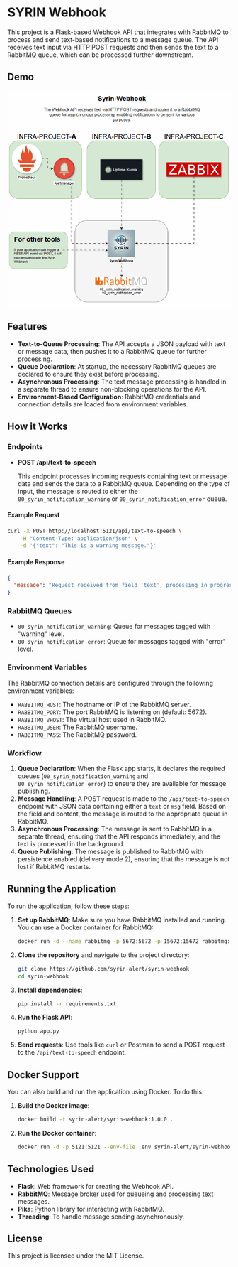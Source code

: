 
# SYRIN Webhook

This project is a Flask-based Webhook API that integrates with RabbitMQ to process and send text-based notifications to a message queue. The API receives text input via HTTP POST requests and then sends the text to a RabbitMQ queue, which can be processed further downstream.

## Demo

![Application Demo](./driagrams/Syrin-Webhook.gif)

## Features

- **Text-to-Queue Processing**: The API accepts a JSON payload with text or message data, then pushes it to a RabbitMQ queue for further processing.
- **Queue Declaration**: At startup, the necessary RabbitMQ queues are declared to ensure they exist before processing.
- **Asynchronous Processing**: The text message processing is handled in a separate thread to ensure non-blocking operations for the API.
- **Environment-Based Configuration**: RabbitMQ credentials and connection details are loaded from environment variables.

## How it Works

### Endpoints

- **POST /api/text-to-speech**

  This endpoint processes incoming requests containing text or message data and sends the data to a RabbitMQ queue. Depending on the type of input, the message is routed to either the `00_syrin_notification_warning` or `00_syrin_notification_error` queue.

#### Example Request

```bash
curl -X POST http://localhost:5121/api/text-to-speech \
    -H "Content-Type: application/json" \
    -d '{"text": "This is a warning message."}'
```

#### Example Response

```json
{
  "message": "Request received from field 'text', processing in progress."
}
```

### RabbitMQ Queues

- `00_syrin_notification_warning`: Queue for messages tagged with "warning" level.
- `00_syrin_notification_error`: Queue for messages tagged with "error" level.

### Environment Variables

The RabbitMQ connection details are configured through the following environment variables:

- `RABBITMQ_HOST`: The hostname or IP of the RabbitMQ server.
- `RABBITMQ_PORT`: The port RabbitMQ is listening on (default: 5672).
- `RABBITMQ_VHOST`: The virtual host used in RabbitMQ.
- `RABBITMQ_USER`: The RabbitMQ username.
- `RABBITMQ_PASS`: The RabbitMQ password.

### Workflow

1. **Queue Declaration**: When the Flask app starts, it declares the required queues (`00_syrin_notification_warning` and `00_syrin_notification_error`) to ensure they are available for message publishing.
2. **Message Handling**: A POST request is made to the `/api/text-to-speech` endpoint with JSON data containing either a `text` or `msg` field. Based on the field and content, the message is routed to the appropriate queue in RabbitMQ.
3. **Asynchronous Processing**: The message is sent to RabbitMQ in a separate thread, ensuring that the API responds immediately, and the text is processed in the background.
4. **Queue Publishing**: The message is published to RabbitMQ with persistence enabled (delivery mode 2), ensuring that the message is not lost if RabbitMQ restarts.

## Running the Application

To run the application, follow these steps:

1. **Set up RabbitMQ**: Make sure you have RabbitMQ installed and running. You can use a Docker container for RabbitMQ:

    ```bash
    docker run -d --name rabbitmq -p 5672:5672 -p 15672:15672 rabbitmq:management
    ```

2. **Clone the repository** and navigate to the project directory:

    ```bash
    git clone https://github.com/syrin-alert/syrin-webhook
    cd syrin-webhook
    ```

3. **Install dependencies**:

    ```bash
    pip install -r requirements.txt
    ```

4. **Run the Flask API**:

    ```bash
    python app.py
    ```

5. **Send requests**: Use tools like `curl` or Postman to send a POST request to the `/api/text-to-speech` endpoint.

## Docker Support

You can also build and run the application using Docker. To do this:

1. **Build the Docker image**:

    ```bash
    docker build -t syrin-alert/syrin-webhook:1.0.0 .
    ```

2. **Run the Docker container**:

    ```bash
    docker run -d -p 5121:5121 --env-file .env syrin-alert/syrin-webhook:1.0.0
    ```

## Technologies Used

- **Flask**: Web framework for creating the Webhook API.
- **RabbitMQ**: Message broker used for queueing and processing text messages.
- **Pika**: Python library for interacting with RabbitMQ.
- **Threading**: To handle message sending asynchronously.

## License

This project is licensed under the MIT License.

